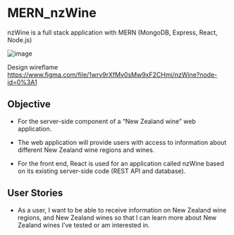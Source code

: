 # MERN_nzWine
nzWine is a full stack application with MERN (MongoDB, Express, React, Node.js)

![image](https://res.cloudinary.com/yaponka/image/upload/w_700,c_scale/portfolio/nzwine.png)

Design wireflame https://www.figma.com/file/1wry9rXfMv0sMw9xF2CHmi/nzWine?node-id=0%3A1

## Objective
* For the server-side component of a “New Zealand wine” web application.
* The web application will provide users with access to information about different
New Zealand wine regions and wines.

* For the front end, React is used for an application called nzWine based on
its existing server-side code (REST API and database).

## User Stories
* As a user, I want to be able to receive information on New Zealand wine regions, and New Zealand wines so that I can learn more about New Zealand wines I’ve tested or am interested in.
